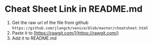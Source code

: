 # Cheat Sheet Link in README.md

1. Get the raw url of the file from github  `https://github.com/jlangch/venice/blob/master/cheatsheet.html`
2. Paste it to [https://rawgit.com/](https://rawgit.com/)
3. Add it to README.md